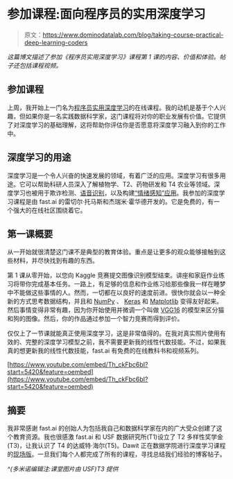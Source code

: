 # 参加课程:面向程序员的实用深度学习

> 原文：<https://www.dominodatalab.com/blog/taking-course-practical-deep-learning-coders>

*这篇博文描述了参加《程序员实用深度学习》课程第 1 课的内容、价值和体验。帖子还包括课程视频。*

## 参加课程

上周，我开始上一门名为[程序员实用深度学习](http://course.fast.ai/)的在线课程。我的动机是基于个人兴趣，但如果你是一名实践数据科学家，这门课程将对你的职业发展有价值。它提供了对深度学习的基础理解，这将帮助你评估你是否愿意将深度学习融入到你的工作中。

## 深度学习的用途

深度学习是一个令人兴奋的快速发展的领域，有着广泛的应用。深度学习有很多用途。它可以帮助科研人员深入了解植物学、T2、药物研发和 T4 农业等领域。深度学习也被用于欺诈检测、[语音识别](https://www.gridspace.com/)，以及构建[“情绪感知”应用](https://www.affectiva.com/#what-you-can-do)。我参加的深度学习课程是由 fast.ai 的雷切尔·托马斯和杰瑞米·霍华德开发的。它是免费的，有一个强大的在线社区围绕着它。

## 第一课概要

从一开始就很清楚这门课不是典型的教育体验。重点是让更多的观众能够接触到这些材料，并尽快找到有趣的东西。

第 1 课从零开始，以您向 Kaggle 竞赛提交图像识别模型结束。讲座和家庭作业练习将带你完成基本任务。一路上，有足够的信息和作业练习给那些像我一样在睡梦中不能做这些事情的人。然而，一切都在以良好的速度前进。很快你就会以一种全新的方式思考数据结构，并且和 [NumPy](http://www.numpy.org/) 、 [Keras](https://keras.io/) 和 [Matplotlib](http://matplotlib.org/) 变得友好起来。然后事情变得非常有趣，因为你开始使用并微调一个叫做 [VGG16](http://www.robots.ox.ac.uk/~vgg/research/very_deep/) 的模型来区分猫和狗的图像。然后，你的作品通过参加一个智力竞赛而得到评价。

仅仅上了一节课就能真正使用深度学习，这是非常值得的。在我对真实照片使用有效的、完整的深度学习模型之前，我不需要更新我的线性代数技能。不过，如果我真的想更新我的线性代数技能，fast.ai 有免费的在线教科书和视频系列。

[https://www.youtube.com/embed/Th_ckFbc6bI?start=5420&feature=oembed](https://www.youtube.com/embed/Th_ckFbc6bI?start=5420&feature=oembed)

## 摘要

我非常感谢 fast.ai 的创始人为包括我自己和数据科学家在内的广大受众创建了这个教育资源。我也很感激 fast.ai 和 USF 数据研究所(T1)设立了 T2 多样性奖学金(T3)，让我认识了 T4 的达威特·海尔(T5)。Dawit 正在数据学院进行深度学习课程的[现场版](https://www.usfca.edu/data-institute/certificates/deep-learning-part-one)。一旦我们每个人都完成了所有的课程，寻找总结我们经验的博客帖子。

*^(多米诺编辑注:课堂图片由 USF)T3 提供*